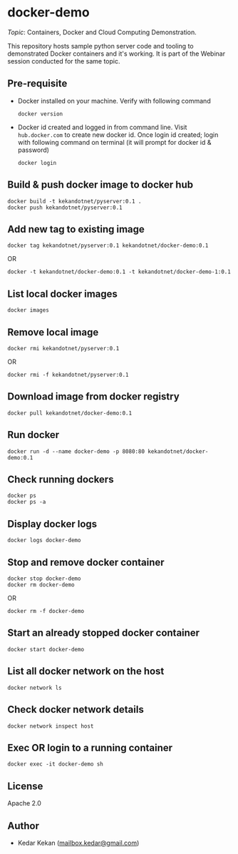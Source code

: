 # docker-demo
*Topic*: Containers, Docker and Cloud Computing Demonstration.

This repository hosts sample python server code and tooling to demonstrated Docker containers and it's working. It is part of the Webinar session conducted for the same topic.

## Pre-requisite
- Docker installed on your machine.
  Verify with following command
  ```
  docker version
  ```
- Docker id created and logged in from command line.
  Visit `hub.docker.com` to create new docker id. Once login id created; login with following command on terminal (it will prompt for docker id & password)
  ```
  docker login
  ```

## Build & push docker image to docker hub
```
docker build -t kekandotnet/pyserver:0.1 .
docker push kekandotnet/pyserver:0.1
```

## Add new tag to existing image
```
docker tag kekandotnet/pyserver:0.1 kekandotnet/docker-demo:0.1
```
OR
```
docker -t kekandotnet/docker-demo:0.1 -t kekandotnet/docker-demo-1:0.1
```

## List local docker images
```
docker images
```
## Remove local image
```
docker rmi kekandotnet/pyserver:0.1
```
OR
```
docker rmi -f kekandotnet/pyserver:0.1
```
## Download image from docker registry
```
docker pull kekandotnet/docker-demo:0.1
```

## Run docker
```
docker run -d --name docker-demo -p 8080:80 kekandotnet/docker-demo:0.1
```

## Check running dockers
```
docker ps
docker ps -a
```

## Display docker logs
```
docker logs docker-demo
```

## Stop and remove docker container
```
docker stop docker-demo
docker rm docker-demo
```
OR
```
docker rm -f docker-demo
```

## Start an already stopped docker container
```
docker start docker-demo
```

## List all docker network on the host
```
docker network ls
```

## Check docker network details
```
docker network inspect host
```

## Exec OR login to a running container
```
docker exec -it docker-demo sh
```

## License
Apache 2.0

## Author
- Kedar Kekan (mailbox.kedar@gmail.com)
